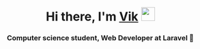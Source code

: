<h1 align="center">Hi there, I'm <a href="https://daniilshat.ru/" target="_blank">Vik</a> 
<img src="https://github.com/blackcater/blackcater/raw/main/images/Hi.gif" height="32"/></h1>
<h3 align="center">Computer science student, Web Developer at Laravel 👋</h3>
